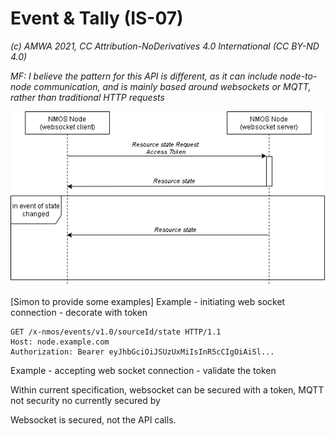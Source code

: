 
# Event & Tally (IS-07)
_(c) AMWA 2021, CC Attribution-NoDerivatives 4.0 International (CC BY-ND 4.0)_

_MF: I believe the pattern for this API is different, as it can include node-to-node communication, and is mainly based around websockets or MQTT, rather than traditional HTTP requests_

![Node to Authorization Interactions](./images/event_tally.png)

[Simon to provide some examples]
Example - initiating web socket connection - decorate with token

```
GET /x-nmos/events/v1.0/sourceId/state HTTP/1.1
Host: node.example.com
Authorization: Bearer eyJhbGciOiJSUzUxMiIsInR5cCIgOiAiSl...
```


Example - accepting web socket connection - validate the token

Within current specification, websocket can be secured with a token, MQTT not security no currently secured by 

Websocket is secured, not the API calls. 
<!--stackedit_data:
eyJoaXN0b3J5IjpbMTE5MTM2MTU4MiwxMDI1MTM2NjddfQ==
-->